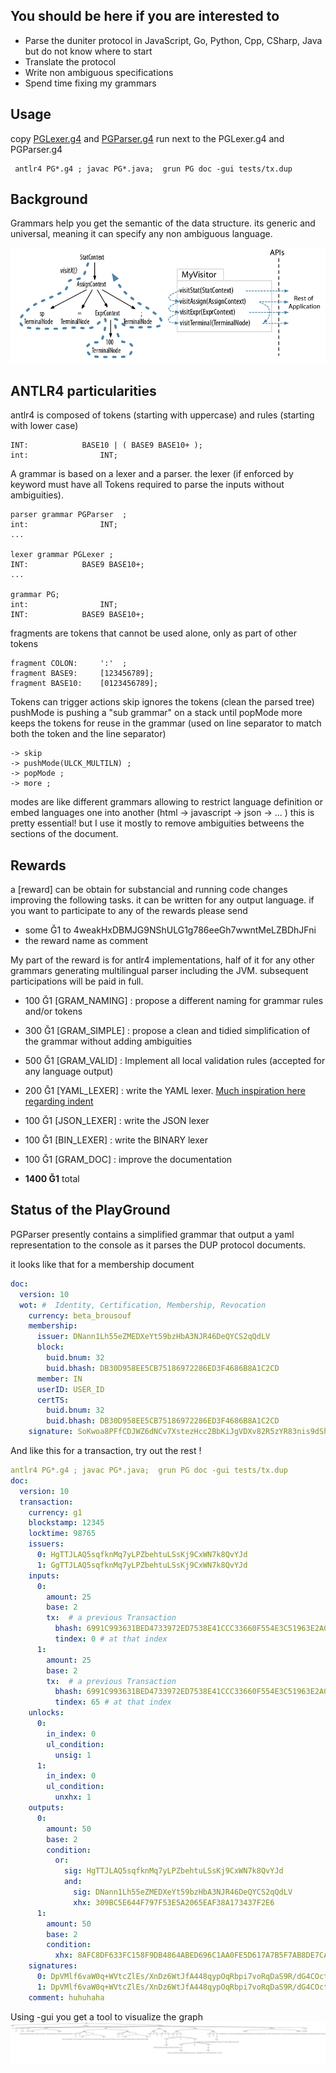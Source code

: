 ## You should be here if you are interested to 

 - Parse the duniter protocol in JavaScript, Go, Python, Cpp, CSharp, Java but do not know where to start 
 - Translate the protocol 
 - Write non ambiguous specifications
 - Spend time fixing my grammars 
 
 
## Usage
copy [PGLexer.g4](PGLexer.g4) and [PGParser.g4](PGParser.g4)
run next to the PGLexer.g4 and PGParser.g4

```
 antlr4 PG*.g4 ; javac PG*.java;  grun PG doc -gui tests/tx.dup
```
 
 
## Background 

Grammars help you get the semantic of the data structure. its generic and universal, meaning it can specify any non ambiguous language. 

![antlr does that](doc/antlr4.png)



## ANTLR4 particularities 



antlr4 is composed of tokens (starting with uppercase) and rules (starting with lower case)

```
INT: 			BASE10 | ( BASE9 BASE10+ );
int:				INT;
```

A grammar is based on a lexer and a parser. the lexer (if enforced by keyword must have all Tokens required to parse the inputs without ambiguities).

```
parser grammar PGParser  ;
int:				INT;
...

lexer grammar PGLexer ;
INT: 			BASE9 BASE10+;
...

grammar PG; 
int:				INT;
INT: 			BASE9 BASE10+;
```

fragments are tokens that cannot be used alone, only as part of other tokens 

```
fragment COLON: 	':'  ;
fragment BASE9: 	[123456789];
fragment BASE10: 	[0123456789];
```

Tokens can trigger actions 
skip ignores the tokens (clean the parsed tree)
pushMode is pushing a "sub grammar" on a stack until popMode 
more keeps the tokens for reuse in the grammar (used on line separator to match both the token and the line separator)

```
-> skip			
-> pushMode(ULCK_MULTILN) ;
-> popMode ;
-> more ;
```

modes are like different grammars allowing to restrict language definition or embed languages one into another (html -> javascript -> json -> ...  ) this is pretty essential! but I use it mostly to remove ambiguities betweens the sections of the document. 



## Rewards 
a [reward] can be obtain for substancial and running code changes improving the following tasks. 
it can be written for any output language. 
if you want to participate to any of the rewards please send  
  - some Ğ1 to 4weakHxDBMJG9NShULG1g786eeGh7wwntMeLZBDhJFni
  - the reward name as comment 

My part of the reward is for antlr4 implementations, half of it for any other grammars generating multilingual parser including the JVM. subsequent participations will be paid in full.


 - 100 Ğ1 [GRAM_NAMING] : propose a different naming for grammar rules and/or tokens
 - 300 Ğ1 [GRAM_SIMPLE] : propose a clean and tidied simplification of the grammar without adding ambiguities
 - 500 Ğ1 [GRAM_VALID]  : Implement all local validation rules (accepted for any language output)
 - 200 Ğ1 [YAML_LEXER]  : write the YAML lexer. [Much inspiration here regarding indent](https://github.com/antlr/grammars-v4/blob/master/python3/Python3.g4)
 - 100 Ğ1 [JSON_LEXER]  : write the JSON lexer  
 - 100 Ğ1 [BIN_LEXER]   : write the BINARY lexer  
 - 100 Ğ1 [GRAM_DOC] 	: improve the documentation 
 
 - **1400 Ğ1** total
 
 
## Status of the PlayGround
 
PGParser presently contains a simplified grammar that output a yaml representation to the console as it parses the DUP protocol documents. 

it looks like that for a membership document

```yml
doc:
  version: 10
  wot: #  Identity, Certification, Membership, Revocation
    currency: beta_brousouf
    membership:
      issuer: DNann1Lh55eZMEDXeYt59bzHbA3NJR46DeQYCS2qQdLV
      block: 
        buid.bnum: 32
        buid.bhash: DB30D958EE5CB75186972286ED3F4686B8A1C2CD
      member: IN
      userID: USER_ID
      certTS: 
        buid.bnum: 32
        buid.bhash: DB30D958EE5CB75186972286ED3F4686B8A1C2CD
    signature: SoKwoa8PFfCDJWZ6dNCv7XstezHcc2BbKiJgVDXv82R5zYR83nis9dShLgWJ5w48noVUHimdngzYQneNYSMV3rk
```

And like this for a transaction, try out the rest !

```yml
antlr4 PG*.g4 ; javac PG*.java;  grun PG doc -gui tests/tx.dup 
doc:
  version: 10
  transaction:
    currency: g1
    blockstamp: 12345
    locktime: 98765
    issuers: 
      0: HgTTJLAQ5sqfknMq7yLPZbehtuLSsKj9CxWN7k8QvYJd
      1: GgTTJLAQ5sqfknMq7yLPZbehtuLSsKj9CxWN7k8QvYJd
    inputs: 
      0: 
        amount: 25
        base: 2
        tx:  # a previous Transaction
          bhash: 6991C993631BED4733972ED7538E41CCC33660F554E3C51963E2A0AC4D6453D3 # in this block hash
          tindex: 0 # at that index
      1: 
        amount: 25
        base: 2
        tx:  # a previous Transaction
          bhash: 6991C993631BED4733972ED7538E41CCC33660F554E3C51963E2A0AC4D6453D3 # in this block hash
          tindex: 65 # at that index
    unlocks: 
      0: 
        in_index: 0
        ul_condition: 
          unsig: 1
      1: 
        in_index: 0
        ul_condition: 
          unxhx: 1
    outputs: 
      0: 
        amount: 50
        base: 2
        condition: 
          or: 
            sig: HgTTJLAQ5sqfknMq7yLPZbehtuLSsKj9CxWN7k8QvYJd
            and: 
              sig: DNann1Lh55eZMEDXeYt59bzHbA3NJR46DeQYCS2qQdLV
              xhx: 309BC5E644F797F53E5A2065EAF38A173437F2E6
      1: 
        amount: 50
        base: 2
        condition: 
          xhx: 8AFC8DF633FC158F9DB4864ABED696C1AA0FE5D617A7B5F7AB8DE7CA2EFCD4CB
    signatures: 
      0: DpVMlf6vaW0q+WVtcZlEs/XnDz6WtJfA448qypOqRbpi7voRqDaS9R/dG4COctxPg6sqXRbfQDieeDKU7IZWBA==
      1: DpVMlf6vaW0q+WVtcZlEs/XnDz6WtJfA448qypOqRbpi7voRqDaS9R/dG4COctxPg6sqXRbfQDieeDKU7IZWBA==
    comment: huhuhaha
```

Using -gui you get a tool to visualize the graph
![applied example](doc/antlr4_parse_tree.png)